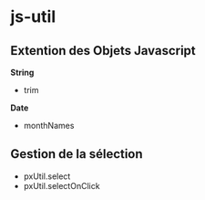 js-util
=======

Extention des Objets Javascript
-------------------------------

**String**
* trim

**Date**
* monthNames


Gestion de la sélection
-----------------------
* pxUtil.select
* pxUtil.selectOnClick
